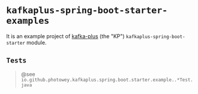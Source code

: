 # `kafkaplus-spring-boot-starter-examples`
It is an example project of [kafka-plus](https://github.com/photowey/kafka-plus) (the "KP") `kafkaplus-spring-boot-starter` module.

## `Tests`

> @see `io.github.photowey.kafkaplus.spring.boot.starter.example..*Test.java`

